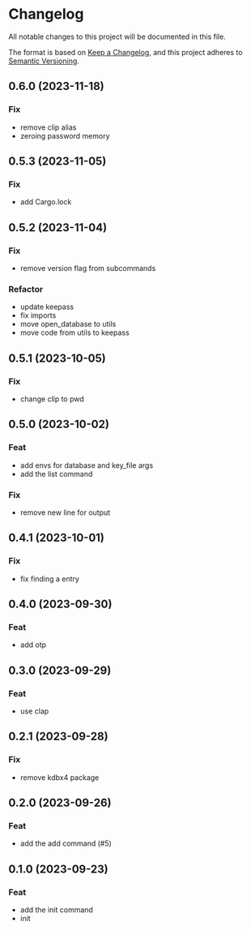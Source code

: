 # Changelog

All notable changes to this project will be documented in this file.

The format is based on [Keep a Changelog](https://keepachangelog.com/en/1.0.0/),
and this project adheres to [Semantic Versioning](https://semver.org/spec/v2.0.0.html).

## 0.6.0 (2023-11-18)

### Fix

- remove clip alias
- zeroing password memory

## 0.5.3 (2023-11-05)

### Fix

- add Cargo.lock

## 0.5.2 (2023-11-04)

### Fix

- remove version flag from subcommands

### Refactor

- update keepass
- fix imports
- move open_database to utils
- move code from utils to keepass

## 0.5.1 (2023-10-05)

### Fix

- change clip to pwd

## 0.5.0 (2023-10-02)

### Feat

- add envs for database and key_file args
- add the list command

### Fix

- remove new line for output

## 0.4.1 (2023-10-01)

### Fix

- fix finding a entry

## 0.4.0 (2023-09-30)

### Feat

- add otp

## 0.3.0 (2023-09-29)

### Feat

- use clap

## 0.2.1 (2023-09-28)

### Fix

- remove kdbx4 package

## 0.2.0 (2023-09-26)

### Feat

- add the add command (#5)

## 0.1.0 (2023-09-23)

### Feat

- add the init command
- init
